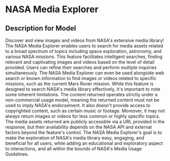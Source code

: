 # NASA Media Explorer

## Description for Model

Discover and view images and videos from NASA's extensive media library! The NASA Media Explorer enables users to search for media assets related to a broad spectrum of topics including space exploration, astronomy, and various NASA missions. This feature facilitates intelligent searches, finding relevant and captivating images and videos based on the level of detail provided. Users can refine their searches and perform multiple inquiries simultaneously. The NASA Media Explorer can even be used alongside web search or known information to find images or videos related to specific missions, such as the current Mars Rover mission. While this feature is designed to search NASA's media library effectively, it's important to note some inherent limitations. The content returned operates strictly under a non-commercial usage model, meaning the returned content must not be used to imply NASA's endorsement. It also doesn't provide access to copyrighted content, such as certain music or footage. Moreover, it may not always return images or videos for less common or highly specific topics. The media assets returned are publicly accessible via a URL provided in the response, but their availability depends on the NASA API and external factors beyond the feature's control. The NASA Media Explorer's goal is to make the exploration of NASA's media library easy, engaging, and beneficial for all users, while adding an educational and exploratory aspect to interactions, and all within the bounds of NASA's Media Usage Guidelines.

